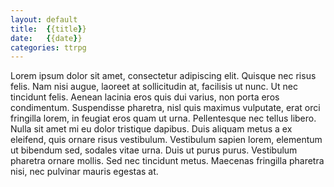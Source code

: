 ```yaml
---
layout: default
title:  {{title}}
date:   {{date}}
categories: ttrpg
---
```


Lorem ipsum dolor sit amet, consectetur adipiscing elit. Quisque nec risus felis. Nam nisi augue, laoreet at sollicitudin at, facilisis ut nunc. Ut nec tincidunt felis. Aenean lacinia eros quis dui varius, non porta eros condimentum. Suspendisse pharetra, nisl quis maximus vulputate, erat orci fringilla lorem, in feugiat eros quam ut urna. Pellentesque nec tellus libero. Nulla sit amet mi eu dolor tristique dapibus. Duis aliquam metus a ex eleifend, quis ornare risus vestibulum. Vestibulum sapien lorem, elementum ut bibendum sed, sodales vitae urna. Duis ut purus purus. Vestibulum pharetra ornare mollis. Sed nec tincidunt metus. Maecenas fringilla pharetra nisi, nec pulvinar mauris egestas at.
